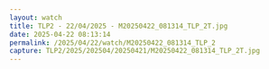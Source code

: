 ```yaml
---
layout: watch
title: TLP2 - 22/04/2025 - M20250422_081314_TLP_2T.jpg
date: 2025-04-22 08:13:14
permalink: /2025/04/22/watch/M20250422_081314_TLP_2
capture: TLP2/2025/202504/20250421/M20250422_081314_TLP_2T.jpg
---
```

